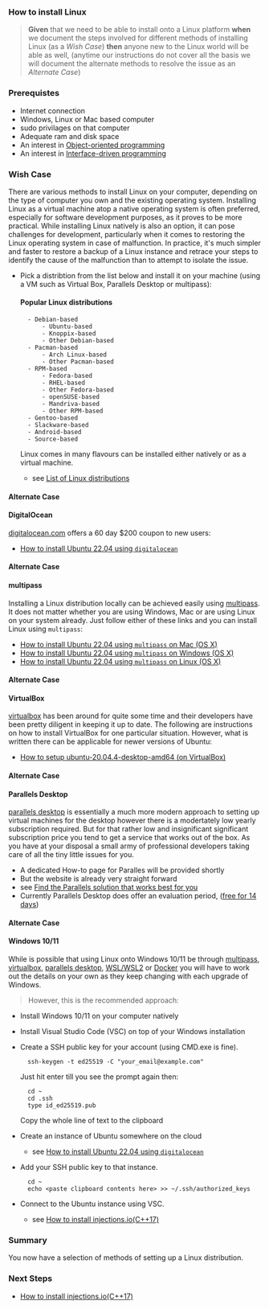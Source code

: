 ### How to install Linux 
> **Given** that we need to be able to install onto a Linux platform **when** we document the steps involved for different methods of installing Linux (as a *Wish Case*) **then** anyone new to the Linux world will be able as well, (anytime our instructions do not cover all the basis we will document the alternate methods to resolve the issue as an *Alternate Case*)

### Prerequistes
- Internet connection
- Windows, Linux or Mac based computer
- sudo privilages on that computer
- Adequate ram and disk space
- An interest in [Object-oriented programming](https://en.wikipedia.org/wiki/Object-oriented_programming)
- An interest in [Interface-driven programming](https://en.wikipedia.org/wiki/Interface-based_programming)

### Wish Case
There are various methods to install Linux on your computer, depending on the type of computer you own and the existing operating system. Installing Linux as a virtual machine atop a native operating system is often preferred, especially for software development purposes, as it proves to be more practical. While installing Linux natively is also an option, it can pose challenges for development, particularly when it comes to restoring the Linux operating system in case of malfunction. In practice, it's much simpler and faster to restore a backup of a Linux instance and retrace your steps to identify the cause of the malfunction than to attempt to isolate the issue. 

- Pick a distribtion from the list below and install it on your machine (using a VM such as Virtual Box, Parallels Desktop or multipass):

    #### Popular Linux distributions
    
        - Debian-based
            - Ubuntu-based
            - Knoppix-based
            - Other Debian-based
        - Pacman-based
            - Arch Linux-based
            - Other Pacman-based
        - RPM-based
            - Fedora-based
            - RHEL-based
            - Other Fedora-based
            - openSUSE-based
            - Mandriva-based
            - Other RPM-based
        - Gentoo-based
        - Slackware-based
        - Android-based
        - Source-based
    
    Linux comes in many flavours can be installed either natively or as a virtual machine. 

    - see [List of Linux distributions](https://en.wikipedia.org/wiki/List_of_Linux_distributions)

#### Alternate Case
#### DigitalOcean
[digitalocean.com](https://www.digitalocean.com) offers a 60 day $200 coupon to new users:
- [How to install Ubuntu 22.04 using `digitalocean`](https://github.com/perriera/for_interfaces/blob/main/vm/digitalocean/README.md)

#### Alternate Case
#### multipass
Installing a Linux distribution locally can be achieved easily using [multipass](https://multipass.run/). It does not matter whether you are using Windows, Mac or are using Linux on your system already. Just follow either of these links and you can install Linux using `multipass`:
- [How to install Ubuntu 22.04 using `multipass` on Mac (OS X)](https://github.com/perriera/for_interfaces/blob/main/vm/multipass/mac/README.md)
- [How to install Ubuntu 22.04 using `multipass` on Windows (OS X)](https://github.com/perriera/for_interfaces/blob/main/vm/multipass/windows/README.md)
- [How to install Ubuntu 22.04 using `multipass` on Linux (OS X)](https://github.com/perriera/for_interfaces/blob/main/vm/multipass/linux/README.md)

#### Alternate Case
#### VirtualBox
[virtualbox](https://virtualbox.org) has been around for quite some time and their developers have been pretty diligent in keeping it up to date. The following are instructions on how to install VirtualBox for one particular situation. However, what is written there can be applicable for newer versions of Ubuntu: 
- [How to setup ubuntu-20.04.4-desktop-amd64 (on VirtualBox)](https://github.com/perriera/for_interfaces/tree/main/vm/virtualbox)

#### Alternate Case
#### Parallels Desktop
[parallels desktop](https://parallels.com) is essentially a much more modern approach to setting up virtual machines for the desktop however there is a modertately low yearly subscription required. But for that rather low and insignificant significant subscription price you tend to get a service that works out of the box. As you have at your disposal a small army of professional developers taking care of all the tiny little issues for you. 
- A dedicated How-to page for Paralles will be provided shortly
- But the website is already very straight forward
- see [Find the Parallels solution that works best for you](https://parallels.com)
- Currently Parallels Desktop does offer an evaluation period, ([free for 14 days](https://www.parallels.com/products/desktop/trial/?clientId=2032879761.1711828844&sessionId=1711828844&_gl=1*1nadzln*_up*MQ..*_ga*MjAzMjg3OTc2MS4xNzExODI4ODQ0*_ga_RYHBN2XNLK*MTcxMTgyODg0NC4xLjAuMTcxMTgyODg0NC4wLjAuMA..))

#### Alternate Case
#### Windows 10/11
While is possible that using Linux onto Windows 10/11 be through [multipass](https://multipass.run/), [virtualbox](https://virtualbox.org), [parallels desktop](https://parallels.com), [WSL/WSL2](https://learn.microsoft.com/en-us/windows/wsl/install) or [Docker](https://www.docker.com) you will have to work out the details on your own as they keep changing with each upgrade of Windows. 
> However, this is the recommended approach:
- Install Windows 10/11 on your computer natively
- Install Visual Studio Code (VSC) on top of your Windows installation
- Create a SSH public key for your account (using CMD.exe is fine).

        ssh-keygen -t ed25519 -C "your_email@example.com"

    Just hit enter till you see the prompt again then:
    
        cd ~
        cd .ssh
        type id_ed25519.pub

    Copy the whole line of text to the clipboard

- Create an instance of Ubuntu somewhere on the cloud
    - see [How to install Ubuntu 22.04 using `digitalocean`](https://github.com/perriera/for_interfaces/blob/main/vm/digitalocean/README.md)
- Add your SSH public key to that instance.

        cd ~
        echo <paste clipboard contents here> >> ~/.ssh/authorized_keys

- Connect to the Ubuntu instance using VSC.
    - see [How to install injections.io(C++17)](https://github.com/perriera/injections)

### Summary
You now have a selection of methods of setting up a Linux distribution.

### Next Steps
- [How to install injections.io(C++17)](https://github.com/perriera/injections)
